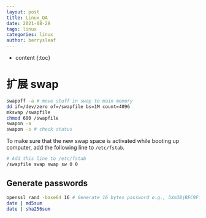 ```yaml
---
layout: post
title: Linux_QA
date: 2021-08-29
tags: linux
categories: linux
author: berrysleaf
---
```

* content
{:toc}

                                                                



# 扩展 swap 
```bash
swapoff -a # move stuff in swap to main memory
dd if=/dev/zero of=/swapfile bs=1M count=4096
mkswap /swapfile
chmod 600 /swapfile
swapon -a
swapon -s # check status
```

To make sure that the new swap space is activated while booting up computer, add the following line to `/etc/fstab`.
```bash
# Add this line to /etc/fstab
/swapfile swap swap sw 0 0
```


## Generate passwords
```bash
openssl rand -base64 16 # Generate 16 bytes password e.g., 5Xm3BjBEC9FffJ3rJuz+fg==
date | md5sum 
date | sha256sum
```